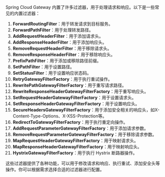 Spring Cloud Gateway 内置了许多过滤器，用于处理请求和响应。以下是一些常见的内置过滤器：

1. **ForwardRoutingFilter**：用于转发请求到目标服务。
2. **ForwardPathFilter**：用于处理转发路径。
3. **AddRequestHeaderFilter**：用于添加请求头。
4. **AddResponseHeaderFilter**：用于添加响应头。
5. **RemoveRequestHeaderFilter**：用于移除请求头。
6. **RemoveResponseHeaderFilter**：用于移除响应头。
7. **PrefixPathFilter**：用于添加或移除路径前缀。
8. **SetPathFilter**：用于设置路径。
9. **SetStatusFilter**：用于设置响应状态码。
10. **RetryGatewayFilterFactory**：用于执行重试操作。
11. **RewritePathGatewayFilterFactory**：用于重写请求路径。
12. **RewriteResponseHeaderGatewayFilterFactory**：用于重写响应头。
13. **SetRequestHeaderGatewayFilterFactory**：用于设置请求头。
14. **SetResponseHeaderGatewayFilterFactory**：用于设置响应头。
15. **SecureHeadersGatewayFilterFactory**：用于添加安全相关的响应头，如X-Content-Type-Options、X-XSS-Protection等。
16. **RedirectToGatewayFilterFactory**：用于执行重定向操作。
17. **AddRequestParameterGatewayFilterFactory**：用于添加请求参数。
18. **RemoveRequestParameterGatewayFilterFactory**：用于移除请求参数。
19. **MapRequestHeaderGatewayFilterFactory**：用于映射请求头。
20. **MapResponseHeaderGatewayFilterFactory**：用于映射响应头。
21. **HystrixGatewayFilterFactory**：用于执行 Hystrix 断路器操作。

这些过滤器提供了各种功能，可以用于修改请求和响应、执行重试、添加安全头等操作。你可以根据需求选择合适的过滤器进行配置。